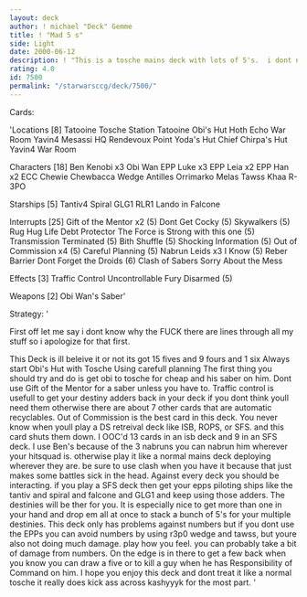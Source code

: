 ```yaml
---
layout: deck
author: ! michael "Deck" Gemme
title: ! "Mad 5 s"
side: Light
date: 2000-06-12
description: ! "This is a tosche mains deck with lots of 5's.  i dont need lots of characters to win.  you may think this just another tosche deck, and maybe it is but my 5's wreck house. so check it out."
rating: 4.0
id: 7500
permalink: "/starwarsccg/deck/7500/"
---
```

Cards: 

'Locations [8]
Tatooine Tosche Station 
Tatooine Obi's Hut 
Hoth Echo War Room
Yavin4 Mesassi HQ
Rendevoux Point
Yoda's Hut
Chief Chirpa's Hut
Yavin4 War Room

Characters [18]
Ben Kenobi x3
Obi Wan
EPP Luke x3
EPP Leia x2
EPP Han x2
ECC Chewie
Chewbacca
Wedge Antilles
Orrimarko
Melas
Tawss Khaa
R-3PO

Starships [5]
Tantiv4
Spiral
GLG1
RLR1
Lando in Falcone

Interrupts [25]
Gift of the Mentor x2 (5)
Dont Get Cocky (5)
Skywalkers (5)
Rug Hug
Life Debt
Protector
The Force is Strong with this one (5)
Transmission Terminated (5)
Bith Shuffle (5)
Shocking Information (5)
Out of Commission x4 (5)
Careful Planning (5)
Nabrun Leids x3
I Know (5)
Reber Barrier
Dont Forget the Droids (6)
Clash of Sabers
Sorry About the Mess

Effects [3]
Traffic Control
Uncontrollable Fury
Disarmed (5)

Weapons [2]
Obi Wan's Saber'

Strategy: '

First off let me say i dont know why the FUCK there are lines through all my stuff so i apologize for that first.

This Deck is ill beleive it or not
its got 15 fives and 9 fours and 1 six
Always start Obi's Hut with Tosche Using carefull planning
The first thing you should try and do is get obi to tosche for cheap and his saber on him.  Dont use Gift of the Mentor for a saber unless you have to.  Traffic control is usefull to get your destiny adders back in your deck if you dont think youll need them otherwise there are about 7 other cards that are automatic recyclables.  Out of Commission is the best card in this deck.  You never know when youll play a DS retreival deck like ISB, ROPS, or SFS.  and this card shuts them down.  I OOC'd 13 cards in an isb deck and 9 in an SFS deck.  I use Ben's because of the 3 nabruns you can nabrun him wherever your hitsquad is.  otherwise play it like a normal mains deck deploying wherever they are.	be sure to use clash when you have it because that just makes some battles sick in the head.
Against every deck you should be interacting.  if you play a SFS deck then get your epps piloting ships like the tantiv and spiral and falcone and GLG1 and keep using those adders.  The destinies will be ther for you.  It is especially nice to get more than one in your hand and drop em all at once to stack a bunch of 5's for your multiple destinies.  This deck only has problems against numbers but if you dont use the EPPs you can avoid numbers by using r3p0 wedge and tawss, but youre also not doing much damage.  play  how you feel.  you can probably take a bit of damage from numbers.  On the edge is in there to get a few back when you know you can draw a five or to kill a guy when he has Responsibility of Command on him.  I hope you enjoy this deck and dont treat it like a normal tosche it really does kick ass across kashyyyk for the most part. '
